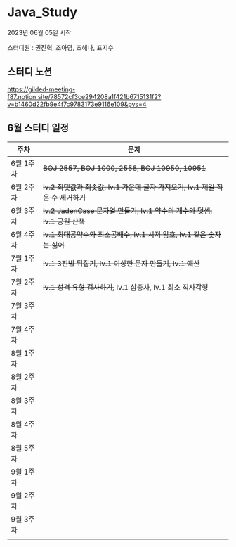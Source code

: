 # Java_Study
2023년 06월 05일 시작

스터디원 : 권진혁, 조아영, 조해나, 표지수

## 스터디 노션
https://gilded-meeting-f87.notion.site/78572cf3ce294208a1f421b6715131f2?v=b1460d22fb9e4f7c9783173e9116e109&pvs=4

## 6월 스터디 일정

|주차|문제|
|---|---|
|6월 1주차|~~BOJ 2557, BOJ 1000, 2558, BOJ 10950, 10951~~|
|6월 2주차|~~lv.2 최댓값과 최솟값, lv.1 가운데 글자 가져오기, lv.1 제일 작은 수 제거하기~~|
|6월 3주차|~~lv.2 JadenCase 문자열 만들기, lv.1 약수의 개수와 덧셈, lv.1 공원 산책~~|
|6월 4주차|~~lv.1 최대공약수와 최소공배수, lv.1 시저 암호, lv.1 같은 숫자는 싫어~~|
|7월 1주차|~~lv.1 3진법 뒤집기, lv.1 이상한 문자 만들기, lv.1 예산~~|
|7월 2주차|~~lv.1 성격 유형 검사하기,~~ lv.1 삼총사, lv.1 최소 직사각형|
|7월 3주차||
|7월 4주차||
|8월 1주차||
|8월 2주차||
|8월 3주차||
|8월 4주차||
|8월 5주차||
|9월 1주차||
|9월 2주차||
|9월 3주차||
|||
